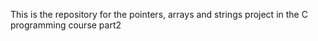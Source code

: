 This is the repository for the pointers, arrays and strings project in the C programming course part2
